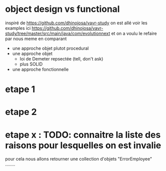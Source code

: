 # object design vs functional

inspiré de https://github.com/dhinojosa/vavr-study
on est allé voir les examples ici
https://github.com/dhinojosa/vavr-study/tree/master/src/main/java/com/evolutionnext
et on a voulu le refaire par nous meme en comparant 
 - une approche objet plutot procedural
 - une approche objet
   - loi de Demeter repsectée (tell, don't ask)
   - plus SOLID
 - une approche fonctionnelle


# etape 1

# etape 2


# etape x : TODO: connaitre la liste des raisons pour lesquelles on est invalie

pour cela nous allons retourner une collection d'objets "ErrorEmployee" ........